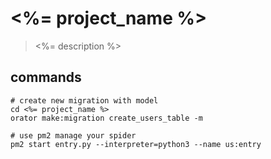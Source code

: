 # <%= project_name %>
> <%= description %>

## commands
```shell
# create new migration with model
cd <%= project_name %>
orator make:migration create_users_table -m

# use pm2 manage your spider
pm2 start entry.py --interpreter=python3 --name us:entry
```
